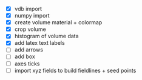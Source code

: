 - [x] vdb import
- [x] numpy import
- [x] create volume material + colormap
- [x] crop volume
- [x] histogram of volume data
- [x] add latex text labels
- [ ] add arrows
- [ ] add box 
- [ ] axes ticks
- [ ] import xyz fields to build fieldlines + seed points